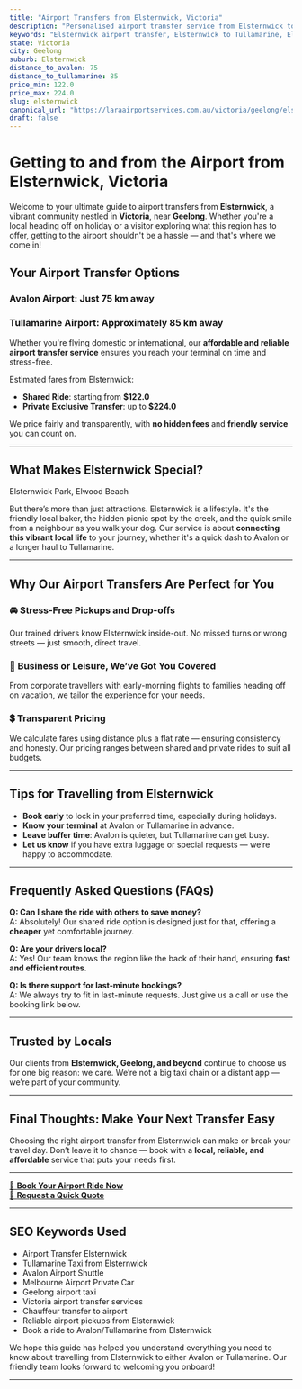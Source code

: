 ```yaml
---
title: "Airport Transfers from Elsternwick, Victoria"
description: "Personalised airport transfer service from Elsternwick to Avalon and Tullamarine airports. Enjoy a smooth, affordable ride with us!"
keywords: "Elsternwick airport transfer, Elsternwick to Tullamarine, Elsternwick to Avalon, airport taxi Elsternwick, private airport transfer Elsternwick, shared ride Elsternwick, Elsternwick transfers, airport shuttle Elsternwick, book Elsternwick airport taxi, affordable Elsternwick airport transfer, Elsternwick airport transfer service, airport transfer Geelong, airport transfer Melbourne, Melbourne airport taxi, airport transfers Victoria, Tullamarine airport shuttle, Avalon airport transfers, Melbourne private transfer, airport transport services Melbourne"
state: Victoria
city: Geelong
suburb: Elsternwick
distance_to_avalon: 75
distance_to_tullamarine: 85
price_min: 122.0
price_max: 224.0
slug: elsternwick
canonical_url: "https://laraairportservices.com.au/victoria/geelong/elsternwick/"
draft: false
---
```


# Getting to and from the Airport from Elsternwick, Victoria

Welcome to your ultimate guide to airport transfers from **Elsternwick**, a vibrant community nestled in **Victoria**, near **Geelong**. Whether you're a local heading off on holiday or a visitor exploring what this region has to offer, getting to the airport shouldn't be a hassle — and that's where we come in!

## Your Airport Transfer Options

### Avalon Airport: Just 75 km away  
### Tullamarine Airport: Approximately 85 km away

Whether you're flying domestic or international, our **affordable and reliable airport transfer service** ensures you reach your terminal on time and stress-free.

Estimated fares from Elsternwick:
- **Shared Ride**: starting from **$122.0**
- **Private Exclusive Transfer**: up to **$224.0**

We price fairly and transparently, with **no hidden fees** and **friendly service** you can count on.

---

## What Makes Elsternwick Special?

Elsternwick Park, Elwood Beach

But there’s more than just attractions. Elsternwick is a lifestyle. It's the friendly local baker, the hidden picnic spot by the creek, and the quick smile from a neighbour as you walk your dog. Our service is about **connecting this vibrant local life** to your journey, whether it's a quick dash to Avalon or a longer haul to Tullamarine.

---

## Why Our Airport Transfers Are Perfect for You

### 🚘 Stress-Free Pickups and Drop-offs
Our trained drivers know Elsternwick inside-out. No missed turns or wrong streets — just smooth, direct travel.

### 💼 Business or Leisure, We’ve Got You Covered
From corporate travellers with early-morning flights to families heading off on vacation, we tailor the experience for your needs.

### 💲 Transparent Pricing
We calculate fares using distance plus a flat rate — ensuring consistency and honesty. Our pricing ranges between shared and private rides to suit all budgets.

---

## Tips for Travelling from Elsternwick

- **Book early** to lock in your preferred time, especially during holidays.
- **Know your terminal** at Avalon or Tullamarine in advance.
- **Leave buffer time**: Avalon is quieter, but Tullamarine can get busy.
- **Let us know** if you have extra luggage or special requests — we’re happy to accommodate.

---

## Frequently Asked Questions (FAQs)

**Q: Can I share the ride with others to save money?**  
A: Absolutely! Our shared ride option is designed just for that, offering a **cheaper** yet comfortable journey.

**Q: Are your drivers local?**  
A: Yes! Our team knows the region like the back of their hand, ensuring **fast and efficient routes**.

**Q: Is there support for last-minute bookings?**  
A: We always try to fit in last-minute requests. Just give us a call or use the booking link below.

---

## Trusted by Locals

Our clients from **Elsternwick, Geelong, and beyond** continue to choose us for one big reason: we care. We’re not a big taxi chain or a distant app — we’re part of your community.

---

## Final Thoughts: Make Your Next Transfer Easy

Choosing the right airport transfer from Elsternwick can make or break your travel day. Don’t leave it to chance — book with a **local, reliable, and affordable** service that puts your needs first.

---

[📅 **Book Your Airport Ride Now**](https://laraairportservices.square.site/s/appointments)  
[📧 **Request a Quick Quote**](https://laraairportservices.square.site/contact-us)

---

## SEO Keywords Used
- Airport Transfer Elsternwick
- Tullamarine Taxi from Elsternwick
- Avalon Airport Shuttle
- Melbourne Airport Private Car
- Geelong airport taxi
- Victoria airport transfer services
- Chauffeur transfer to airport
- Reliable airport pickups from Elsternwick
- Book a ride to Avalon/Tullamarine from Elsternwick

We hope this guide has helped you understand everything you need to know about travelling from Elsternwick to either Avalon or Tullamarine. Our friendly team looks forward to welcoming you onboard!

---

